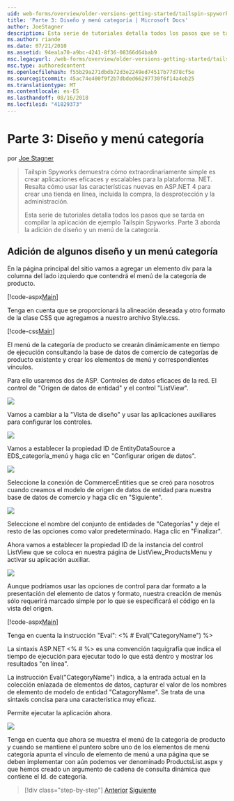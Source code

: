 ```yaml
---
uid: web-forms/overview/older-versions-getting-started/tailspin-spyworks/tailspin-spyworks-part-3
title: 'Parte 3: Diseño y menú categoría | Microsoft Docs'
author: JoeStagner
description: Esta serie de tutoriales detalla todos los pasos que se tarda en compilar la aplicación de ejemplo Tailspin Spyworks. Parte 3 aborda la adición de diseño y un menú de la categoría.
ms.author: riande
ms.date: 07/21/2010
ms.assetid: 94ea1a70-a9bc-4241-8f36-08366d64bab9
msc.legacyurl: /web-forms/overview/older-versions-getting-started/tailspin-spyworks/tailspin-spyworks-part-3
msc.type: authoredcontent
ms.openlocfilehash: f55b29a271dbdb72d3e2249ed74517b77d78cf5e
ms.sourcegitcommit: 45ac74e400f9f2b7dbded66297730f6f14a4eb25
ms.translationtype: MT
ms.contentlocale: es-ES
ms.lasthandoff: 08/16/2018
ms.locfileid: "41829373"
---
```

<a name="part-3-layout-and-category-menu"></a>Parte 3: Diseño y menú categoría
====================
por [Joe Stagner](https://github.com/JoeStagner)

> Tailspin Spyworks demuestra cómo extraordinariamente simple es crear aplicaciones eficaces y escalables para la plataforma. NET. Resalta cómo usar las características nuevas en ASP.NET 4 para crear una tienda en línea, incluida la compra, la desprotección y la administración.
> 
> Esta serie de tutoriales detalla todos los pasos que se tarda en compilar la aplicación de ejemplo Tailspin Spyworks. Parte 3 aborda la adición de diseño y un menú de la categoría.


## <a id="_Toc260221669"></a>  Adición de algunos diseño y un menú categoría

En la página principal del sitio vamos a agregar un elemento div para la columna del lado izquierdo que contendrá el menú de la categoría de producto.

[!code-aspx[Main](tailspin-spyworks-part-3/samples/sample1.aspx)]

Tenga en cuenta que se proporcionará la alineación deseada y otro formato de la clase CSS que agregamos a nuestro archivo Style.css.

[!code-css[Main](tailspin-spyworks-part-3/samples/sample2.css)]

El menú de la categoría de producto se crearán dinámicamente en tiempo de ejecución consultando la base de datos de comercio de categorías de producto existente y crear los elementos de menú y correspondientes vínculos.

Para ello usaremos dos de ASP. Controles de datos eficaces de la red. El control de "Origen de datos de entidad" y el control "ListView".

![](tailspin-spyworks-part-3/_static/image1.jpg)

Vamos a cambiar a la "Vista de diseño" y usar las aplicaciones auxiliares para configurar los controles.

![](tailspin-spyworks-part-3/_static/image2.jpg)

Vamos a establecer la propiedad ID de EntityDataSource a EDS\_categoría\_menú y haga clic en "Configurar origen de datos".

![](tailspin-spyworks-part-3/_static/image3.jpg)

Seleccione la conexión de CommerceEntities que se creó para nosotros cuando creamos el modelo de origen de datos de entidad para nuestra base de datos de comercio y haga clic en "Siguiente".

![](tailspin-spyworks-part-3/_static/image4.jpg)

Seleccione el nombre del conjunto de entidades de "Categorías" y deje el resto de las opciones como valor predeterminado. Haga clic en "Finalizar".

Ahora vamos a establecer la propiedad ID de la instancia del control ListView que se coloca en nuestra página de ListView\_ProductsMenu y activar su aplicación auxiliar.

![](tailspin-spyworks-part-3/_static/image5.jpg)

Aunque podríamos usar las opciones de control para dar formato a la presentación del elemento de datos y formato, nuestra creación de menús sólo requerirá marcado simple por lo que se especificará el código en la vista del origen.

[!code-aspx[Main](tailspin-spyworks-part-3/samples/sample3.aspx)]

Tenga en cuenta la instrucción "Eval": &lt;% # Eval("CategoryName") %&gt;

La sintaxis ASP.NET &lt;% # %&gt; es una convención taquigrafía que indica el tiempo de ejecución para ejecutar todo lo que está dentro y mostrar los resultados "en línea".

La instrucción Eval("CategoryName") indica, a la entrada actual en la colección enlazada de elementos de datos, capturar el valor de los nombres de elemento de modelo de entidad "CatagoryName". Se trata de una sintaxis concisa para una característica muy eficaz.

Permite ejecutar la aplicación ahora.

![](tailspin-spyworks-part-3/_static/image6.jpg)

Tenga en cuenta que ahora se muestra el menú de la categoría de producto y cuando se mantiene el puntero sobre uno de los elementos de menú categoría apunta el vínculo de elemento de menú a una página que se deben implementar con aún podemos ver denominado ProductsList.aspx y que hemos creado un argumento de cadena de consulta dinámica que contiene el  Id. de categoría.

> [!div class="step-by-step"]
> [Anterior](tailspin-spyworks-part-2.md)
> [Siguiente](tailspin-spyworks-part-4.md)
